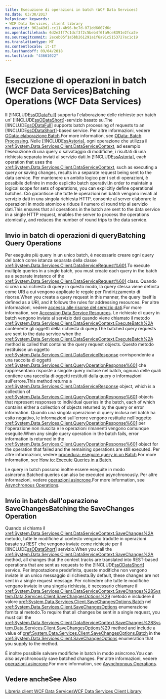 ```yaml
---
title: Esecuzione di operazioni in batch (WCF Data Services)
ms.date: 03/30/2017
helpviewer_keywords:
- WCF Data Services, client library
ms.assetid: 962a49d1-cc11-4b96-bc7d-071dd6607d6c
ms.openlocfilehash: 6d2e3ff7c1dcf3f2c5beb4f6fa9ce8391e2fca2e
ms.sourcegitcommit: 2eceb05f1a5bb261291a1f6a91c5153727ac1c19
ms.translationtype: MT
ms.contentlocale: it-IT
ms.lasthandoff: 09/04/2018
ms.locfileid: "43661022"
---
```

# <a name="batching-operations-wcf-data-services"></a><span data-ttu-id="02d66-102">Esecuzione di operazioni in batch (WCF Data Services)</span><span class="sxs-lookup"><span data-stu-id="02d66-102">Batching Operations (WCF Data Services)</span></span>
<span data-ttu-id="02d66-103">Il [!INCLUDE[ssODataFull](../../../../includes/ssodatafull-md.md)] supporta l'elaborazione delle richieste per batch un' [!INCLUDE[ssODataShort](../../../../includes/ssodatashort-md.md)]-servizio basato su.</span><span class="sxs-lookup"><span data-stu-id="02d66-103">The [!INCLUDE[ssODataFull](../../../../includes/ssodatafull-md.md)] supports batch processing of requests to an [!INCLUDE[ssODataShort](../../../../includes/ssodatashort-md.md)]-based service.</span></span> <span data-ttu-id="02d66-104">Per altre informazioni, vedere [OData: elaborazione Batch](https://go.microsoft.com/fwlink/?LinkId=186075).</span><span class="sxs-lookup"><span data-stu-id="02d66-104">For more information, see [OData: Batch Processing](https://go.microsoft.com/fwlink/?LinkId=186075).</span></span> <span data-ttu-id="02d66-105">Nelle [!INCLUDE[ssAstoria](../../../../includes/ssastoria-md.md)], ogni operazione che utilizza il <xref:System.Data.Services.Client.DataServiceContext>, ad esempio l'esecuzione di una query o salvataggio di modifiche, i risultati di una richiesta separata inviati al servizio dati.</span><span class="sxs-lookup"><span data-stu-id="02d66-105">In [!INCLUDE[ssAstoria](../../../../includes/ssastoria-md.md)], each operation that uses the <xref:System.Data.Services.Client.DataServiceContext>, such as executing a query or saving changes, results in a separate request being sent to the data service.</span></span> <span data-ttu-id="02d66-106">Per mantenere un ambito logico per i set di operazioni, è possibile definire in modo esplicito batch operativi.</span><span class="sxs-lookup"><span data-stu-id="02d66-106">In order to maintain a logical scope for sets of operations, you can explicitly define operational batches.</span></span> <span data-ttu-id="02d66-107">Ciò garantisce che tutte le operazioni nel batch vengono inviati al servizio dati in una singola richiesta HTTP, consente al server elaborare le operazioni in modo atomico e riduce il numero di round trip al servizio dati.</span><span class="sxs-lookup"><span data-stu-id="02d66-107">This ensures that all operations in the batch are sent to the data service in a single HTTP request, enables the server to process the operations atomically, and reduces the number of round trips to the data service.</span></span>  
  
## <a name="batching-query-operations"></a><span data-ttu-id="02d66-108">Invio in batch di operazioni di query</span><span class="sxs-lookup"><span data-stu-id="02d66-108">Batching Query Operations</span></span>  
 <span data-ttu-id="02d66-109">Per eseguire più query in un unico batch, è necessario creare ogni query del batch come istanza separata della classe <xref:System.Data.Services.Client.DataServiceRequest%601>.</span><span class="sxs-lookup"><span data-stu-id="02d66-109">To execute multiple queries in a single batch, you must create each query in the batch as a separate instance of the <xref:System.Data.Services.Client.DataServiceRequest%601> class.</span></span> <span data-ttu-id="02d66-110">Quando si crea una richiesta di query in questo modo, la query stessa viene definita come URI a cui vengono applicate le regole per l'indirizzamento di risorse.</span><span class="sxs-lookup"><span data-stu-id="02d66-110">When you create a query request in this manner, the query itself is defined as a URI, and it follows the rules for addressing resources.</span></span> <span data-ttu-id="02d66-111">Per altre informazioni, vedere [accesso alle risorse del servizio dati](../../../../docs/framework/data/wcf/accessing-data-service-resources-wcf-data-services.md).</span><span class="sxs-lookup"><span data-stu-id="02d66-111">For more information, see [Accessing Data Service Resources](../../../../docs/framework/data/wcf/accessing-data-service-resources-wcf-data-services.md).</span></span> <span data-ttu-id="02d66-112">Le richieste di query in batch vengono inviate al servizio dati quando viene chiamato il metodo <xref:System.Data.Services.Client.DataServiceContext.ExecuteBatch%2A> contenente gli oggetti della richiesta di query.</span><span class="sxs-lookup"><span data-stu-id="02d66-112">The batched query requests are sent to the data service when the <xref:System.Data.Services.Client.DataServiceContext.ExecuteBatch%2A> method is called that contains the query request objects.</span></span> <span data-ttu-id="02d66-113">Questo metodo restituisce un oggetto <xref:System.Data.Services.Client.DataServiceResponse> corrispondente a una raccolta di oggetti <xref:System.Data.Services.Client.QueryOperationResponse%601> che rappresentano risposte a singole query incluse nel batch, ognuna delle quali contiene una raccolta di oggetti restituiti dalla query o informazioni sull'errore.</span><span class="sxs-lookup"><span data-stu-id="02d66-113">This method returns a <xref:System.Data.Services.Client.DataServiceResponse> object, which is a collection of <xref:System.Data.Services.Client.QueryOperationResponse%601> objects that represent responses to individual queries in the batch, each of which contains either a collection of objects returned by the query or error information.</span></span> <span data-ttu-id="02d66-114">Quando una singola operazione di query inclusa nel batch ha esito negativo, le informazioni sull'errore vengono restituite nell'oggetto <xref:System.Data.Services.Client.QueryOperationResponse%601> per l'operazione non riuscita e le operazioni rimanenti vengono comunque eseguite.</span><span class="sxs-lookup"><span data-stu-id="02d66-114">When any single query operation in the batch fails, error information is returned in the <xref:System.Data.Services.Client.QueryOperationResponse%601> object for the operation that failed and the remaining operations are still executed.</span></span> <span data-ttu-id="02d66-115">Per altre informazioni, vedere [procedura: eseguire query in un Batch](../../../../docs/framework/data/wcf/how-to-execute-queries-in-a-batch-wcf-data-services.md).</span><span class="sxs-lookup"><span data-stu-id="02d66-115">For more information, see [How to: Execute Queries in a Batch](../../../../docs/framework/data/wcf/how-to-execute-queries-in-a-batch-wcf-data-services.md).</span></span>  
  
 <span data-ttu-id="02d66-116">Le query in batch possono inoltre essere eseguite in modo asincrono.</span><span class="sxs-lookup"><span data-stu-id="02d66-116">Batched queries can also be executed asynchronously.</span></span> <span data-ttu-id="02d66-117">Per altre informazioni, vedere [operazioni asincrone](../../../../docs/framework/data/wcf/asynchronous-operations-wcf-data-services.md).</span><span class="sxs-lookup"><span data-stu-id="02d66-117">For more information, see [Asynchronous Operations](../../../../docs/framework/data/wcf/asynchronous-operations-wcf-data-services.md).</span></span>  
  
## <a name="batching-the-savechanges-operation"></a><span data-ttu-id="02d66-118">Invio in batch dell'operazione SaveChanges</span><span class="sxs-lookup"><span data-stu-id="02d66-118">Batching the SaveChanges Operation</span></span>  
 <span data-ttu-id="02d66-119">Quando si chiama il <xref:System.Data.Services.Client.DataServiceContext.SaveChanges%2A> metodo, tutte le modifiche al contesto vengono tradotte in operazioni basate su REST che vengono inviate come richieste per il [!INCLUDE[ssODataShort](../../../../includes/ssodatashort-md.md)] servizio.</span><span class="sxs-lookup"><span data-stu-id="02d66-119">When you call the <xref:System.Data.Services.Client.DataServiceContext.SaveChanges%2A> method, all changes that the context tracks are translated into REST-based operations that are sent as requests to the [!INCLUDE[ssODataShort](../../../../includes/ssodatashort-md.md)] service.</span></span> <span data-ttu-id="02d66-120">Per impostazione predefinita, queste modifiche non vengono inviate in un unico messaggio di richiesta.</span><span class="sxs-lookup"><span data-stu-id="02d66-120">By default, these changes are not sent in a single request message.</span></span> <span data-ttu-id="02d66-121">Per richiedere che tutte le modifiche vengano inviate in una singola richiesta, è necessario chiamare il <xref:System.Data.Services.Client.DataServiceContext.SaveChanges%28System.Data.Services.Client.SaveChangesOptions%29> metodo e includere il valore <xref:System.Data.Services.Client.SaveChangesOptions.Batch> nel <xref:System.Data.Services.Client.SaveChangesOptions> enumerazione fornita al metodo.</span><span class="sxs-lookup"><span data-stu-id="02d66-121">To require that all changes be sent in a single request, you must call the <xref:System.Data.Services.Client.DataServiceContext.SaveChanges%28System.Data.Services.Client.SaveChangesOptions%29> method and include a value of <xref:System.Data.Services.Client.SaveChangesOptions.Batch> in the <xref:System.Data.Services.Client.SaveChangesOptions> enumeration that you supply to the method.</span></span>  
  
 <span data-ttu-id="02d66-122">È inoltre possibile salvare modifiche in batch in modo asincrono.</span><span class="sxs-lookup"><span data-stu-id="02d66-122">You can also asynchronously save batched changes.</span></span> <span data-ttu-id="02d66-123">Per altre informazioni, vedere [operazioni asincrone](../../../../docs/framework/data/wcf/asynchronous-operations-wcf-data-services.md).</span><span class="sxs-lookup"><span data-stu-id="02d66-123">For more information, see [Asynchronous Operations](../../../../docs/framework/data/wcf/asynchronous-operations-wcf-data-services.md).</span></span>  
  
## <a name="see-also"></a><span data-ttu-id="02d66-124">Vedere anche</span><span class="sxs-lookup"><span data-stu-id="02d66-124">See Also</span></span>  
 [<span data-ttu-id="02d66-125">Libreria client WCF Data Services</span><span class="sxs-lookup"><span data-stu-id="02d66-125">WCF Data Services Client Library</span></span>](../../../../docs/framework/data/wcf/wcf-data-services-client-library.md)
